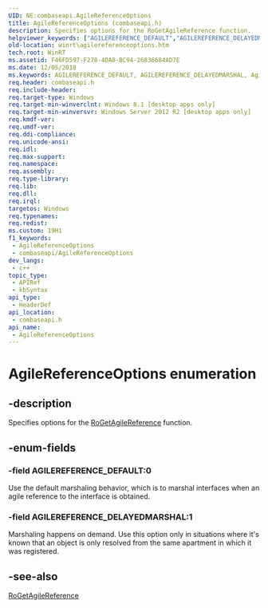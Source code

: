 ```yaml
---
UID: NE:combaseapi.AgileReferenceOptions
title: AgileReferenceOptions (combaseapi.h)
description: Specifies options for the RoGetAgileReference function.
helpviewer_keywords: ["AGILEREFERENCE_DEFAULT","AGILEREFERENCE_DELAYEDMARSHAL","AgileReferenceOptions","AgileReferenceOptions enumeration [Windows Runtime]","combaseapi/AGILEREFERENCE_DEFAULT","combaseapi/AGILEREFERENCE_DELAYEDMARSHAL","combaseapi/AgileReferenceOptions","winrt.agilereferenceoptions"]
old-location: winrt\agilereferenceoptions.htm
tech.root: WinRT
ms.assetid: F46FD597-F278-4DA8-BC94-26836684AD7E
ms.date: 12/05/2018
ms.keywords: AGILEREFERENCE_DEFAULT, AGILEREFERENCE_DELAYEDMARSHAL, AgileReferenceOptions, AgileReferenceOptions enumeration [Windows Runtime], combaseapi/AGILEREFERENCE_DEFAULT, combaseapi/AGILEREFERENCE_DELAYEDMARSHAL, combaseapi/AgileReferenceOptions, winrt.agilereferenceoptions
req.header: combaseapi.h
req.include-header: 
req.target-type: Windows
req.target-min-winverclnt: Windows 8.1 [desktop apps only]
req.target-min-winversvr: Windows Server 2012 R2 [desktop apps only]
req.kmdf-ver: 
req.umdf-ver: 
req.ddi-compliance: 
req.unicode-ansi: 
req.idl: 
req.max-support: 
req.namespace: 
req.assembly: 
req.type-library: 
req.lib: 
req.dll: 
req.irql: 
targetos: Windows
req.typenames: 
req.redist: 
ms.custom: 19H1
f1_keywords:
 - AgileReferenceOptions
 - combaseapi/AgileReferenceOptions
dev_langs:
 - c++
topic_type:
 - APIRef
 - kbSyntax
api_type:
 - HeaderDef
api_location:
 - combaseapi.h
api_name:
 - AgileReferenceOptions
---
```


# AgileReferenceOptions enumeration


## -description

Specifies options for the <a href="/windows/desktop/api/combaseapi/nf-combaseapi-rogetagilereference">RoGetAgileReference</a> function.

## -enum-fields

### -field AGILEREFERENCE_DEFAULT:0

Use the default marshaling behavior, which is to marshal interfaces when an agile reference to the interface is obtained.

### -field AGILEREFERENCE_DELAYEDMARSHAL:1

Marshaling happens on demand.  Use this option only in situations where it's known that an object is only resolved from the same apartment in which it was registered.

## -see-also

<a href="/windows/desktop/api/combaseapi/nf-combaseapi-rogetagilereference">RoGetAgileReference</a>
